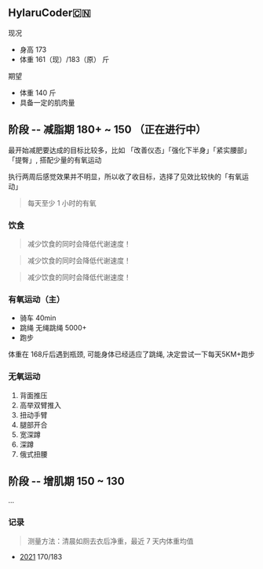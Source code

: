 ## HylaruCoder🇨🇳

现况

- 身高 173
- 体重 161（现）/183（原） 斤

期望

- 体重 140 斤
- 具备一定的肌肉量

## 阶段 -- 减脂期 180+ ~ 150 （正在进行中）

最开始减肥要达成的目标比较多，比如 「改善仪态」「强化下半身」「紧实腰部」「提臀」, 搭配少量的有氧运动

执行两周后感觉效果并不明显，所以收了收目标，选择了见效比较快的「有氧运动」

> 每天至少 1 小时的有氧

### 饮食

> 减少饮食的同时会降低代谢速度！

> 减少饮食的同时会降低代谢速度！

> 减少饮食的同时会降低代谢速度！

### 有氧运动（主）

- 骑车 40min
- 跳绳 无绳跳绳 5000+
- 跑步

体重在 168斤后遇到瓶颈, 可能身体已经适应了跳绳, 决定尝试一下每天5KM+跑步

### 无氧运动

1. 背面推压
2. 高举双臂推入
3. 扭动手臂
4. 腿部开合
5. 宽深蹲
6. 深蹲
7. 俄式扭腰

## 阶段 -- 增肌期 150 ~ 130

...

### 记录

> 测量方法：清晨如厕去衣后净重，最近 7 天内体重均值

- [2021](https://github.com/twocucao/the-road-to-fitness/issues/7) 170/183

